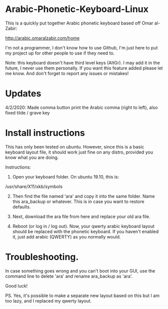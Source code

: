 # Arabic-Phonetic-Keyboard-Linux


This is a quickly put together Arabic phonetic keyboard based off Omar al-Zabir:

http://arabic.omaralzabir.com/home

I'm not a programmer, I don't know how to use Github, I'm just here to put my project up for other people to use if they need to.

Note: this keyboard doesn't have third level keys (AltGr). I may add it in the future, I never use them personally. If you want this feature added please let me know. And don't forget to report any issues or mistakes!

# Updates

4/2/2020: Made comma button print the Arabic comma (right to left), also fixed tilde / grave key 

# Install instructions

This has only been tested on ubuntu. However, since this is a basic keyboard layout file, 
it should work just fine on any distro, provided you know what you are doing.

Instructions:

1. Open your keyboard folder. On ubuntu 19.10, this is:

/usr/share/X11/xkb/symbols

2. Then find the file named 'ara' and copy it into the same folder. 
Name this ara_backup or whatever. This is in case you want to restore defaults.

3. Next, download the ara file from here and replace your old ara file. 

4. Reboot (or log in / log out). Now, your qwerty arabic keyboard layout
should be replaced with the phonetic keyboard. If you haven't enabled it,
just add arabic (QWERTY) as you normally would.

# Troubleshooting.

In case something goes wrong and you can't boot into your GUI,
use the command line to delete 'ara' and rename ara_backup as 'ara'.

Good luck!

PS. Yes, it's possible to make a separate new layout based on this but 
I am too lazy, and I replaced my qwerty layout.

